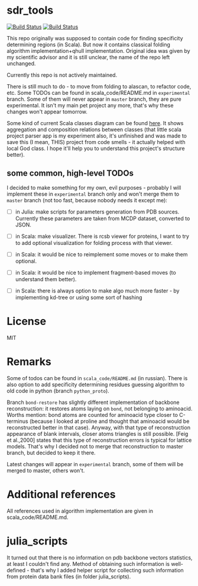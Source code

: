 # sdr_tools

[![Build Status](https://travis-ci.org/biocad/sdr_tools.svg?branch=master)](https://travis-ci.org/biocad/sdr_tools)
[![Build Status](https://travis-ci.org/biocad/sdr_tools.svg?branch=experimental)](https://travis-ci.org/biocad/sdr_tools)

This repo originally was supposed to contain code for finding specificity determining regions (in Scala). But now it contains classical folding algorithm implementation+qhull implementation. Original idea was given by my scientific advisor and it is still unclear, the name of the repo left unchanged.

Currently this repo is not actively maintained.

There is still much to do - to move from folding to alascan, to refactor code, etc. Some TODOs can be found in scala_code/README.md in `experimental` branch. Some of them will never appear in `master` branch, they are pure experimental. It isn't my main pet project any more, that's why these changes won't appear tomorrow.

Some kind of current Scala classes diagram can be found [here](http://lttl.r15.railsrumble.com/repo/biocad/sdr_tools). It shows aggregation and composition relations between classes (that little scala project parser app is my experiment also, it's unfinished and was made to save this (I mean, THIS) project from code smells - it actually helped with local God class. I hope it'll help you to understand this project's structure better).


some common, high-level TODOs
-----------------------------

I decided to make something for my own, evil purposes - probably I will implement these in `experimental` branch only and won't merge them to `master` branch (not too fast, because nobody needs it except me):

- [ ] in Julia: make scripts for parameters generation from PDB sources. Currently these parameters are taken from MCDP dataset, converted to JSON.

- [ ] in Scala: make visualizer. There is rcsb viewer for proteins, I want to try to add optional visualization for folding process with that viewer.

- [ ] in Scala: it would be nice to reimplement some moves or to make them optional.

- [ ] in Scala: it would be nice to implement fragment-based moves (to understand them better).

- [ ] in Scala: there is always option to make algo much more faster - by implementing kd-tree or using some sort of hashing


License
===================

MIT

Remarks
===================

Some of todos can be found in `scala_code/README.md` (in russian). There is also option to add specificity determining residues guessing algorithm to old code in python (branch `python_proto`).

Branch `bond-restore` has slightly different implementation of backbone reconstruction: it restores atoms laying on `bond`, not belonging to aminoacid. Worths mention: bond atoms are counted for aminoacid type closer to C-terminus (because I looked at proline and thought that aminoacid would be reconstructed better in that case). Anyway, with that type of reconstruction appearance of blank intervals, closer atoms triangles is still possible. [Feig et al.,2000] states that this type of reconstruction errors is typical for lattice models. That's why I decided not to merge that reconstruction to master branch, but decided to keep it there.

Latest changes will appear in `experimental` branch, some of them will be merged to master, others won't.

Additional references
=======================

All references used in algorithm implementation are given in scala_code/README.md.

julia_scripts
======================

It turned out that there is no information on pdb backbone vectors statistics, at least I couldn't find any. Method of obtaining such information is well-defined - that's why I added helper script for collecting such information from protein data bank files (in folder julia_scripts).
